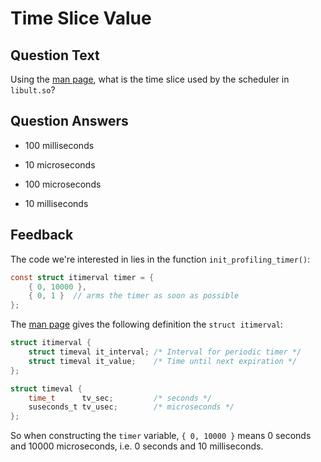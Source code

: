 # Time Slice Value

## Question Text

Using the [man page](https://man7.org/linux/man-pages/man2/setitimer.2.html), what is the time slice used by the scheduler in `libult.so`?

## Question Answers

- 100 milliseconds

- 10 microseconds

- 100 microseconds

+ 10 milliseconds

## Feedback

The code we're interested in lies in the function `init_profiling_timer()`:

```c
const struct itimerval timer = {
	{ 0, 10000 },
	{ 0, 1 }  // arms the timer as soon as possible
};
```

The [man page](https://man7.org/linux/man-pages/man2/setitimer.2.html) gives the following definition the `struct itimerval`:

```c
struct itimerval {
	struct timeval it_interval; /* Interval for periodic timer */
	struct timeval it_value;    /* Time until next expiration */
};

struct timeval {
	time_t      tv_sec;         /* seconds */
	suseconds_t tv_usec;        /* microseconds */
};
```

So when constructing the `timer` variable, `{ 0, 10000 }` means 0 seconds and 10000 microseconds, i.e. 0 seconds and 10 milliseconds.
